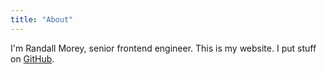 ```yaml
---
title: "About"
---
```


I'm Randall Morey, senior frontend engineer.  This is my website.  I put stuff on [GitHub](https://github.com/randallmorey).
